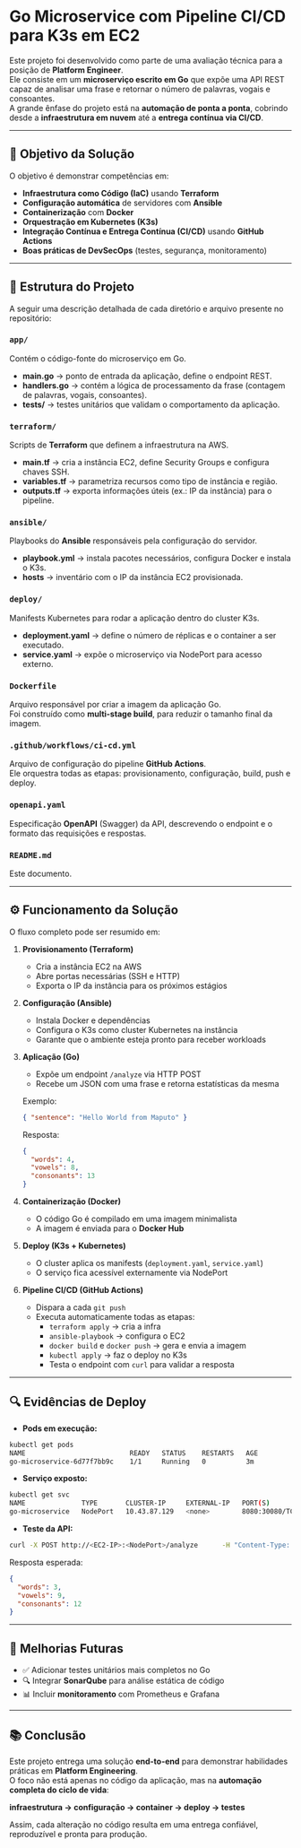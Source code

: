 # Go Microservice com Pipeline CI/CD para K3s em EC2

Este projeto foi desenvolvido como parte de uma avaliação técnica para a posição de **Platform Engineer**.  
Ele consiste em um **microserviço escrito em Go** que expõe uma API REST capaz de analisar uma frase e retornar o número de palavras, vogais e consoantes.  
A grande ênfase do projeto está na **automação de ponta a ponta**, cobrindo desde a **infraestrutura em nuvem** até a **entrega contínua via CI/CD**.

---

## 🎯 Objetivo da Solução

O objetivo é demonstrar competências em:

- **Infraestrutura como Código (IaC)** usando **Terraform**
- **Configuração automática** de servidores com **Ansible**
- **Containerização** com **Docker**
- **Orquestração em Kubernetes (K3s)**
- **Integração Contínua e Entrega Contínua (CI/CD)** usando **GitHub Actions**
- **Boas práticas de DevSecOps** (testes, segurança, monitoramento)

---

## 📂 Estrutura do Projeto

A seguir uma descrição detalhada de cada diretório e arquivo presente no repositório:

### `app/`

Contém o código-fonte do microserviço em Go.

- **main.go** → ponto de entrada da aplicação, define o endpoint REST.
- **handlers.go** → contém a lógica de processamento da frase (contagem de palavras, vogais, consoantes).
- **tests/** → testes unitários que validam o comportamento da aplicação.

### `terraform/`

Scripts de **Terraform** que definem a infraestrutura na AWS.

- **main.tf** → cria a instância EC2, define Security Groups e configura chaves SSH.
- **variables.tf** → parametriza recursos como tipo de instância e região.
- **outputs.tf** → exporta informações úteis (ex.: IP da instância) para o pipeline.

### `ansible/`

Playbooks do **Ansible** responsáveis pela configuração do servidor.

- **playbook.yml** → instala pacotes necessários, configura Docker e instala o K3s.
- **hosts** → inventário com o IP da instância EC2 provisionada.

### `deploy/`

Manifests Kubernetes para rodar a aplicação dentro do cluster K3s.

- **deployment.yaml** → define o número de réplicas e o container a ser executado.
- **service.yaml** → expõe o microserviço via NodePort para acesso externo.

### `Dockerfile`

Arquivo responsável por criar a imagem da aplicação Go.  
Foi construído como **multi-stage build**, para reduzir o tamanho final da imagem.

### `.github/workflows/ci-cd.yml`

Arquivo de configuração do pipeline **GitHub Actions**.  
Ele orquestra todas as etapas: provisionamento, configuração, build, push e deploy.

### `openapi.yaml`

Especificação **OpenAPI** (Swagger) da API, descrevendo o endpoint e o formato das requisições e respostas.

### `README.md`

Este documento.

---

## ⚙️ Funcionamento da Solução

O fluxo completo pode ser resumido em:

1. **Provisionamento (Terraform)**

   - Cria a instância EC2 na AWS
   - Abre portas necessárias (SSH e HTTP)
   - Exporta o IP da instância para os próximos estágios

2. **Configuração (Ansible)**

   - Instala Docker e dependências
   - Configura o K3s como cluster Kubernetes na instância
   - Garante que o ambiente esteja pronto para receber workloads

3. **Aplicação (Go)**

   - Expõe um endpoint `/analyze` via HTTP POST
   - Recebe um JSON com uma frase e retorna estatísticas da mesma

   Exemplo:

   ```json
   { "sentence": "Hello World from Maputo" }
   ```

   Resposta:

   ```json
   {
     "words": 4,
     "vowels": 8,
     "consonants": 13
   }
   ```

4. **Containerização (Docker)**

   - O código Go é compilado em uma imagem minimalista
   - A imagem é enviada para o **Docker Hub**

5. **Deploy (K3s + Kubernetes)**

   - O cluster aplica os manifests (`deployment.yaml`, `service.yaml`)
   - O serviço fica acessível externamente via NodePort

6. **Pipeline CI/CD (GitHub Actions)**
   - Dispara a cada `git push`
   - Executa automaticamente todas as etapas:
     - `terraform apply` → cria a infra
     - `ansible-playbook` → configura o EC2
     - `docker build` e `docker push` → gera e envia a imagem
     - `kubectl apply` → faz o deploy no K3s
     - Testa o endpoint com `curl` para validar a resposta

---

## 🔍 Evidências de Deploy

- **Pods em execução:**

```bash
kubectl get pods
NAME                          READY   STATUS    RESTARTS   AGE
go-microservice-6d77f7bb9c    1/1     Running   0          3m
```

- **Serviço exposto:**

```bash
kubectl get svc
NAME              TYPE       CLUSTER-IP     EXTERNAL-IP   PORT(S)          AGE
go-microservice   NodePort   10.43.87.129   <none>        8080:30080/TCP   3m
```

- **Teste da API:**

```bash
curl -X POST http://<EC2-IP>:<NodePort>/analyze      -H "Content-Type: application/json"      -d '{"sentence":"Hello from Mozambique"}'
```

Resposta esperada:

```json
{
  "words": 3,
  "vowels": 9,
  "consonants": 12
}
```

---

## 🌟 Melhorias Futuras

- ✅ Adicionar testes unitários mais completos no Go
- 🔍 Integrar **SonarQube** para análise estática de código
- 📊 Incluir **monitoramento** com Prometheus e Grafana

---

## 📚 Conclusão

Este projeto entrega uma solução **end-to-end** para demonstrar habilidades práticas em **Platform Engineering**.  
O foco não está apenas no código da aplicação, mas na **automação completa do ciclo de vida**:

**infraestrutura → configuração → container → deploy → testes**

Assim, cada alteração no código resulta em uma entrega confiável, reproduzível e pronta para produção.
